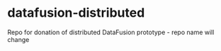 # datafusion-distributed
Repo for donation of distributed DataFusion prototype - repo name will change
